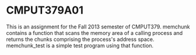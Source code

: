 CMPUT379A01
===========


This is an assignment for the Fall 2013 semester of CMPUT379.
memchunk contains a function that scans the memory area of a calling
process and returns the chunks comprising the process's address space.
memchunk_test is a simple test program using that function.
